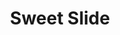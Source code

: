 ---
title: Sweet Slide
developer: Double Duck
image: SweetSlide.jpg
link: http://www.doubleduck.co/games/sweet-slide/
ios: https://itunes.apple.com/us/app/sweet-slide-cute-brain-teaser/id828415664
android: https://play.google.com/store/apps/details?id=co.doubleduck.sweetslide
---